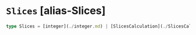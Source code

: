 # `Slices` [alias-Slices]
```typescript
type Slices = [integer](./integer.md) | [SlicesCalculation](./SlicesCalculation.md);
```

